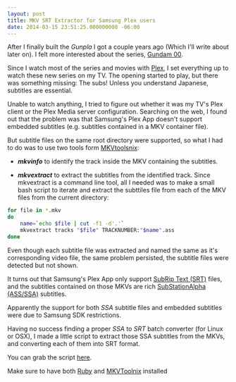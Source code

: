 ```yaml
---
layout: post
title: MKV SRT Extractor for Samsung Plex users
date: 2014-03-15 23:51:25.000000000 -06:00
---
```






After I finally built the _Gunpla_ I got a couple years ago (Which I'll write about  later on). I felt more interested about the series, [Gundam 00](http://gundam.wikia.com/wiki/Mobile_Suit_Gundam_00).

Since I watch most of the series and movies with [Plex](https://plex.tv), I set everything up to watch these new series on my TV. The opening started to play, but there was something missing: The subs! Unless you understand Japanese, subtitles are essential.

Unable to watch anything, I tried to figure out whether it was my TV's Plex client or the Plex Media server configuration. Searching on the web, I found out that the problem was that Samsung's Plex App doesn't support embedded subtitles (e.g. subtitles contained in a MKV container file).

But subtitle files on the same root directory were supported, so what I had to do was to use two tools form [MKVtoolsnix](http://www.bunkus.org/videotools/mkvtoolnix/):   

 - ___mkvinfo___ to identify the track inside the MKV containing the subtitles.

 - ___mkvextract___ to extract the subtitles from the identified track.
Since mkvextract is a command line tool, all I needed was to make a small bash script to iterate and extract the subttiles file from each of the MKV files from the current directory:

``` bash
for file in *.mkv
do
	name=`echo $file | cut -f1 -d'.'` 	
	mkvextract tracks "$file" TRACKNUMBER:"$name".ass
done
```


Even though each subtitle file was extracted and named the same as it's corresponding video file, the same problem persisted, the subtitle files were detected but not shown. 

It turns out that Samsung's Plex App only support [SubRip Text (SRT)](http://www.matroska.org/technical/specs/subtitles/srt.html) files, and the subtitles contained on those MKVs are rich [SubStationAlpha (ASS/SSA)](http://www.matroska.org/technical/specs/subtitles/ssa.html) subtitles. 

Apparently the support for both _SSA_ subtitle files and embedded subtitles  were due to Samsung SDK restrictions.

Having no success finding a proper _SSA_ to _SRT_ batch converter (for Linux or OSX), I made a little script to extract those SSA subtitles from the MKVs, and converting each of them into SRT format. 

You can grab the script [here](https://github.com/deivuh/MKV-SRT-Extractor).

Make sure to have both [Ruby](https://www.ruby-lang.org/en/downloads/) and [MKVToolnix](http://www.bunkus.org/videotools/mkvtoolnix/) installed


